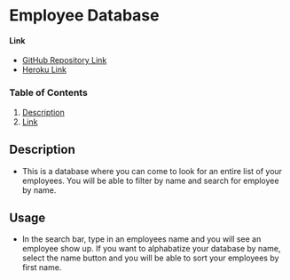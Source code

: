 # Employee Database

#### Link

- [GitHub Repository Link](https://github.com/mkgude)
- [Heroku Link](https://dry-mountain-53041.herokuapp.com/)

### Table of Contents

1. [Description](#description)
2. [Link](#link)

## Description

- This is a database where you can come to look for an entire list of your employees. You will be able to filter by name and search for employee by name.

## Usage

- In the search bar, type in an employees name and you will see an employee show up. If you want to alphabatize your database by name, select the name button and you will be able to sort your employees by first name.
